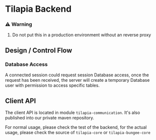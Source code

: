 # Tilapia Backend

### ⚠️ Warning
1. Do not put this in a production environment without an reverse proxy

## Design / Control Flow
### Database Access
A connected session could request session Database access, once the request has been received,
the server will create a temporary Database user with permission to access specific tables.

### 

## Client API

The client API is located in module `tilapia-communication`. It's also published into our
private maven repository.

For normal usage, please check the test of the backend, for the actual usage, 
please check the source of `tilapia-core` or `tilapia-bungee-core`